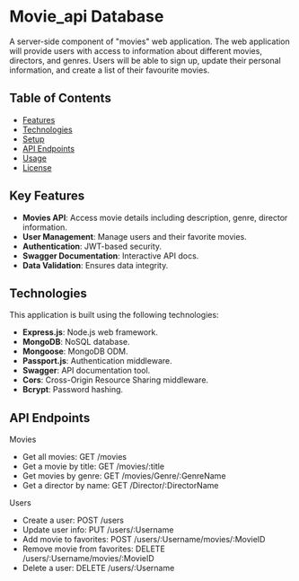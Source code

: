 # Movie_api Database

A server-side component of "movies" web application. The web application will provide users with access to information about different movies, directors, and genres. Users will be able to sign up, update their personal information, and create a list of their favourite movies.

## Table of Contents

- [Features](#features)
- [Technologies](#technologies)
- [Setup](#setup)
- [API Endpoints](#api-endpoints)
- [Usage](#usage)
- [License](#license)

## Key Features

- **Movies API**: Access movie details including description, genre, director information.
- **User Management**: Manage users and their favorite movies.
- **Authentication**: JWT-based security.
- **Swagger Documentation**: Interactive API docs.
- **Data Validation**: Ensures data integrity.

## Technologies
This application is built using the following technologies:

- **Express.js**: Node.js web framework.
- **MongoDB**: NoSQL database.
- **Mongoose**: MongoDB ODM.
- **Passport.js**: Authentication middleware.
- **Swagger**: API documentation tool.
- **Cors**: Cross-Origin Resource Sharing middleware.
- **Bcrypt**: Password hashing.


## API Endpoints
Movies
- Get all movies: GET /movies
- Get a movie by title: GET /movies/:title
- Get movies by genre: GET /movies/Genre/:GenreName
- Get a director by name: GET /Director/:DirectorName

Users
- Create a user: POST /users
- Update user info: PUT /users/:Username
- Add movie to favorites: POST /users/:Username/movies/:MovieID
- Remove movie from favorites: DELETE /users/:Username/movies/:MovieID
- Delete a user: DELETE /users/:Username


